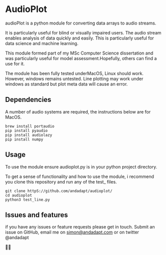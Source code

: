 


# AudioPlot
audioPlot is a python module for converting data arrays to audio streams.

It is particularly useful for blind or visually impaired users. The audio stream enables analysis of data quickly and easily. This is particularly useful for data science and machine learning.

This module formed part of my MSc Computer Science dissertation and was particularly useful for model assessment.Hopefully, others can find a use for it.

The module has been fully tested underMacOS, Linux should work. However, windows remains untested. Line plotting may work under windows as standard but plot meta data will cause an error.



## Dependencies
A number of audio systems are required, the instructions below are for MacOS.

```console
brew install portaudio
pip install pyaudio
pip install audiolazy
pip install numpy
```

## Usage

To use the module ensure audioplot.py is in your python project directory.

To get a sense of functionality and how to use the module, i recommend you clone this repository and run any of the test_ files.

```console
git clone httpS://github.com/andadapt/audioplot/
cd audioplot
python3 test_line.py
```
## Issues and features

if you have any issues or feature requests please get in touch. Submit an issue on GitHub, email me on simon@andadapt.com or on twitter @andadapt

:see_no_evil::doughnut:
